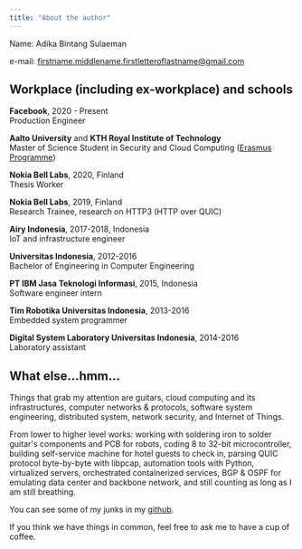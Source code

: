 ```yaml
---
title: "About the author"
---
```


Name: Adika Bintang Sulaeman

e-mail: firstname.middlename.firstletteroflastname@gmail.com

## Workplace (including ex-workplace) and schools

**Facebook**, 2020 - Present <br />
Production Engineer

**Aalto University** and **KTH Royal Institute of Technology** <br />
Master of Science Student in Security and Cloud Computing ([Erasmus Programme](https://secclo.eu/)) <br />

**Nokia Bell Labs**, 2020, Finland <br />
Thesis Worker

**Nokia Bell Labs**, 2019, Finland <br />
Research Trainee, research on HTTP3 (HTTP over QUIC)

**Airy Indonesia**, 2017-2018, Indonesia <br />
IoT and infrastructure engineer

**Universitas Indonesia**, 2012-2016<br />
Bachelor of Engineering in Computer Engineering

**PT IBM Jasa Teknologi Informasi**, 2015, Indonesia <br />
Software engineer intern

**Tim Robotika Universitas Indonesia**, 2013-2016<br />
Embedded system programmer

**Digital System Laboratory Universitas Indonesia**, 2014-2016<br />
Laboratory assistant


## What else...hmm...
Things that grab my attention are guitars, cloud computing and its infrastructures, computer networks & protocols, software system engineering, distributed system, network security, and Internet of Things.

From lower to higher level works: working with soldering iron to solder guitar's components and PCB for robots, coding 8 to 32-bit microcontroller, building self-service machine for hotel guests to check in, parsing QUIC protocol byte-by-byte with libpcap, automation tools with Python, virtualized servers, orchestrated containerized services, BGP & OSPF for emulating data center and backbone network, and still counting as long as I am still breathing.

You can see some of my junks in my [github](https://github.com/adikabintang).

If you think we have things in common, feel free to ask me to have a cup of coffee.

